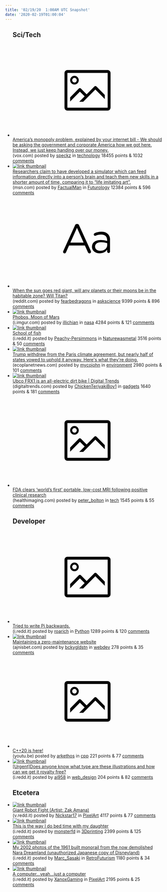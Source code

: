 ```yaml
---
title: '02/19/20  1:00AM UTC Snapshot'
date: '2020-02-19T01:00:04'
---
```

<ul>
<h2>Sci/Tech</h2>

<li><a href='https://www.vox.com/the-goods/2020/2/18/21126347/antitrust-monopolies-internet-telecommunications-cheerleading'><svg version='1.1' viewBox='-34 -14 104 64' preserveAspectRatio='xMidYMid meet' xmlns='http://www.w3.org/2000/svg' xmlns:xlink='http://www.w3.org/1999/xlink'>
    <title>link thumbnail</title>
    <path d='M32,4H4A2,2,0,0,0,2,6V30a2,2,0,0,0,2,2H32a2,2,0,0,0,2-2V6A2,2,0,0,0,32,4ZM4,30V6H32V30Z'></path>
    <path d='M8.92,14a3,3,0,1,0-3-3A3,3,0,0,0,8.92,14Zm0-4.6A1.6,1.6,0,1,1,7.33,11,1.6,1.6,0,0,1,8.92,9.41Z'></path>
    <path d='M22.78,15.37l-5.4,5.4-4-4a1,1,0,0,0-1.41,0L5.92,22.9v2.83l6.79-6.79L16,22.18l-3.75,3.75H15l8.45-8.45L30,24V21.18l-5.81-5.81A1,1,0,0,0,22.78,15.37Z'></path>
    </svg></a><div><div class='linkTitle'><a href='https://www.vox.com/the-goods/2020/2/18/21126347/antitrust-monopolies-internet-telecommunications-cheerleading'>America’s monopoly problem, explained by your internet bill - We should be asking the government and corporate America how we got here. Instead, we just keep handing over our money.</a></div>(vox.com) posted by <a href='https://www.reddit.com/user/speckz'>speckz</a> in <a href='https://www.reddit.com/r/technology'>technology</a> 18455 points & 1032 <a href='https://www.reddit.com/r/technology/comments/f5tgrn/americas_monopoly_problem_explained_by_your/'>comments</a></div></li>

<li><a href='https://www.msn.com/en-gb/news/techandscience/scientists-discover-how-to-upload-knowledge-to-your-brain/ar-BBNAlLO'><img src='https://b.thumbs.redditmedia.com/ctsuDzBO1FUM-g7Ns0WbgJnbe07sLSDWMVomQ-en__U.jpg' alt='link thumbnail'></a><div><div class='linkTitle'><a href='https://www.msn.com/en-gb/news/techandscience/scientists-discover-how-to-upload-knowledge-to-your-brain/ar-BBNAlLO'>Researchers claim to have developed a simulator which can feed information directly into a person’s brain and teach them new skills in a shorter amount of time, comparing it to “life imitating art”.</a></div>(msn.com) posted by <a href='https://www.reddit.com/user/FactualMan'>FactualMan</a> in <a href='https://www.reddit.com/r/Futurology'>Futurology</a> 12384 points & 596 <a href='https://www.reddit.com/r/Futurology/comments/f5p78n/researchers_claim_to_have_developed_a_simulator/'>comments</a></div></li>

<li><a href='https://www.reddit.com/r/askscience/comments/f5klom/when_the_sun_goes_red_giant_will_any_planets_or/'><svg version='1.1' viewBox='-34 -12 104 64' preserveAspectRatio='xMidYMid slice' xmlns='http://www.w3.org/2000/svg' xmlns:xlink='http://www.w3.org/1999/xlink'>
    <title>text link thumbnail</title>
    <path d='M12.19,8.84a1.45,1.45,0,0,0-1.4-1h-.12a1.46,1.46,0,0,0-1.42,1L1.14,26.56a1.29,1.29,0,0,0-.14.59,1,1,0,0,0,1,1,1.12,1.12,0,0,0,1.08-.77l2.08-4.65h11l2.08,4.59a1.24,1.24,0,0,0,1.12.83,1.08,1.08,0,0,0,1.08-1.08,1.64,1.64,0,0,0-.14-.57ZM6.08,20.71l4.59-10.22,4.6,10.22Z'>
    </path>
    <path d='M32.24,14.78A6.35,6.35,0,0,0,27.6,13.2a11.36,11.36,0,0,0-4.7,1,1,1,0,0,0-.58.89,1,1,0,0,0,.94.92,1.23,1.23,0,0,0,.39-.08,8.87,8.87,0,0,1,3.72-.81c2.7,0,4.28,1.33,4.28,3.92v.5a15.29,15.29,0,0,0-4.42-.61c-3.64,0-6.14,1.61-6.14,4.64v.05c0,2.95,2.7,4.48,5.37,4.48a6.29,6.29,0,0,0,5.19-2.48V26.9a1,1,0,0,0,1,1,1,1,0,0,0,1-1.06V19A5.71,5.71,0,0,0,32.24,14.78Zm-.56,7.7c0,2.28-2.17,3.89-4.81,3.89-1.94,0-3.61-1.06-3.61-2.86v-.06c0-1.8,1.5-3,4.2-3a15.2,15.2,0,0,1,4.22.61Z'>
    </path>
    </svg></a><div><div class='linkTitle'><a href='https://www.reddit.com/r/askscience/comments/f5klom/when_the_sun_goes_red_giant_will_any_planets_or/'>When the sun goes red giant, will any planets or their moons be in the habitable zone? Will Titan?</a></div>(reddit.com) posted by <a href='https://www.reddit.com/user/fearbedragons'>fearbedragons</a> in <a href='https://www.reddit.com/r/askscience'>askscience</a> 9399 points & 896 <a href='https://www.reddit.com/r/askscience/comments/f5klom/when_the_sun_goes_red_giant_will_any_planets_or/'>comments</a></div></li>

<li><a href='https://i.imgur.com/shOkTrI.jpg'><img src='https://b.thumbs.redditmedia.com/8I8Ya8y61RBQ4flPFh75YiAkLjtDSpwKc_bWHhf6wiY.jpg' alt='link thumbnail'></a><div><div class='linkTitle'><a href='https://i.imgur.com/shOkTrI.jpg'>Phobos, Moon of Mars</a></div>(i.imgur.com) posted by <a href='https://www.reddit.com/user/illichian'>illichian</a> in <a href='https://www.reddit.com/r/nasa'>nasa</a> 4284 points & 121 <a href='https://www.reddit.com/r/nasa/comments/f5p3f0/phobos_moon_of_mars/'>comments</a></div></li>

<li><a href='https://i.redd.it/xftkrq746oh41.jpg'><img src='https://b.thumbs.redditmedia.com/Egwa32LUzygJJp0kxEXzwPVeQvensrmYplkIFEBwhew.jpg' alt='link thumbnail'></a><div><div class='linkTitle'><a href='https://i.redd.it/xftkrq746oh41.jpg'>School of fish</a></div>(i.redd.it) posted by <a href='https://www.reddit.com/user/Peachy-Persimmons'>Peachy-Persimmons</a> in <a href='https://www.reddit.com/r/Naturewasmetal'>Naturewasmetal</a> 3516 points & 50 <a href='https://www.reddit.com/r/Naturewasmetal/comments/f5qinr/school_of_fish/'>comments</a></div></li>

<li><a href='https://ecoplanetnews.com/2020/02/18/trump-withdrew-from-the-paris-climate-agreement-but-nearly-half-of-states-vowed-to-uphold-it-anyway-heres-what-theyre-doing/'><img src='https://b.thumbs.redditmedia.com/ZSmXWAa2KJI5v-vJVubsK2-TPhjUGl1BK18wWehnlyA.jpg' alt='link thumbnail'></a><div><div class='linkTitle'><a href='https://ecoplanetnews.com/2020/02/18/trump-withdrew-from-the-paris-climate-agreement-but-nearly-half-of-states-vowed-to-uphold-it-anyway-heres-what-theyre-doing/'>Trump withdrew from the Paris climate agreement, but nearly half of states vowed to uphold it anyway. Here's what they're doing.</a></div>(ecoplanetnews.com) posted by <a href='https://www.reddit.com/user/mycojohn'>mycojohn</a> in <a href='https://www.reddit.com/r/environment'>environment</a> 2980 points & 101 <a href='https://www.reddit.com/r/environment/comments/f5pwyg/trump_withdrew_from_the_paris_climate_agreement/'>comments</a></div></li>

<li><a href='https://www.digitaltrends.com/cool-tech/ubco-frx1-electric-dirt-bike-preorders/?utm_source=reddit&amp;utm_medium=web'><img src='https://b.thumbs.redditmedia.com/O6W-fFzPuE7N6tnN-17wcF--Vi3USFNpZpxuYaTixcE.jpg' alt='link thumbnail'></a><div><div class='linkTitle'><a href='https://www.digitaltrends.com/cool-tech/ubco-frx1-electric-dirt-bike-preorders/?utm_source=reddit&amp;utm_medium=web'>Ubco FRX1 is an all-electric dirt bike | Digital Trends</a></div>(digitaltrends.com) posted by <a href='https://www.reddit.com/user/ChickenTeriyakiBoy1'>ChickenTeriyakiBoy1</a> in <a href='https://www.reddit.com/r/gadgets'>gadgets</a> 1640 points & 181 <a href='https://www.reddit.com/r/gadgets/comments/f5vodm/ubco_frx1_is_an_allelectric_dirt_bike_digital/'>comments</a></div></li>

<li><a href='https://www.healthimaging.com/topics/healthcare-economics/fda-clear-worlds-first-portable-mri'><svg version='1.1' viewBox='-34 -14 104 64' preserveAspectRatio='xMidYMid meet' xmlns='http://www.w3.org/2000/svg' xmlns:xlink='http://www.w3.org/1999/xlink'>
    <title>link thumbnail</title>
    <path d='M32,4H4A2,2,0,0,0,2,6V30a2,2,0,0,0,2,2H32a2,2,0,0,0,2-2V6A2,2,0,0,0,32,4ZM4,30V6H32V30Z'></path>
    <path d='M8.92,14a3,3,0,1,0-3-3A3,3,0,0,0,8.92,14Zm0-4.6A1.6,1.6,0,1,1,7.33,11,1.6,1.6,0,0,1,8.92,9.41Z'></path>
    <path d='M22.78,15.37l-5.4,5.4-4-4a1,1,0,0,0-1.41,0L5.92,22.9v2.83l6.79-6.79L16,22.18l-3.75,3.75H15l8.45-8.45L30,24V21.18l-5.81-5.81A1,1,0,0,0,22.78,15.37Z'></path>
    </svg></a><div><div class='linkTitle'><a href='https://www.healthimaging.com/topics/healthcare-economics/fda-clear-worlds-first-portable-mri'>FDA clears ‘world’s first’ portable, low-cost MRI following positive clinical research</a></div>(healthimaging.com) posted by <a href='https://www.reddit.com/user/peter_bolton'>peter_bolton</a> in <a href='https://www.reddit.com/r/tech'>tech</a> 1545 points & 55 <a href='https://www.reddit.com/r/tech/comments/f5u15c/fda_clears_worlds_first_portable_lowcost_mri/'>comments</a></div></li>

<h2>Developer</h2>

<li><a href='https://i.redd.it/v4pb6x79foh41.jpg'><svg version='1.1' viewBox='-34 -14 104 64' preserveAspectRatio='xMidYMid meet' xmlns='http://www.w3.org/2000/svg' xmlns:xlink='http://www.w3.org/1999/xlink'>
    <title>link thumbnail</title>
    <path d='M32,4H4A2,2,0,0,0,2,6V30a2,2,0,0,0,2,2H32a2,2,0,0,0,2-2V6A2,2,0,0,0,32,4ZM4,30V6H32V30Z'></path>
    <path d='M8.92,14a3,3,0,1,0-3-3A3,3,0,0,0,8.92,14Zm0-4.6A1.6,1.6,0,1,1,7.33,11,1.6,1.6,0,0,1,8.92,9.41Z'></path>
    <path d='M22.78,15.37l-5.4,5.4-4-4a1,1,0,0,0-1.41,0L5.92,22.9v2.83l6.79-6.79L16,22.18l-3.75,3.75H15l8.45-8.45L30,24V21.18l-5.81-5.81A1,1,0,0,0,22.78,15.37Z'></path>
    </svg></a><div><div class='linkTitle'><a href='https://i.redd.it/v4pb6x79foh41.jpg'>Tried to write Pi backwards.</a></div>(i.redd.it) posted by <a href='https://www.reddit.com/user/roarich'>roarich</a> in <a href='https://www.reddit.com/r/Python'>Python</a> 1289 points & 120 <a href='https://www.reddit.com/r/Python/comments/f5r3eb/tried_to_write_pi_backwards/'>comments</a></div></li>

<li><a href='https://www.ajnisbet.com/blog/maintaining-a-zero-maintenance-website'><img src='https://b.thumbs.redditmedia.com/ao7emfjopZK1etCBZid2_MZ5DE1iBVqnsd3XR9y55to.jpg' alt='link thumbnail'></a><div><div class='linkTitle'><a href='https://www.ajnisbet.com/blog/maintaining-a-zero-maintenance-website'>Maintaining a zero-maintenance website</a></div>(ajnisbet.com) posted by <a href='https://www.reddit.com/user/bckygldstn'>bckygldstn</a> in <a href='https://www.reddit.com/r/webdev'>webdev</a> 278 points & 35 <a href='https://www.reddit.com/r/webdev/comments/f5u1zb/maintaining_a_zeromaintenance_website/'>comments</a></div></li>

<li><a href='https://youtu.be/AvPiGstxV_g'><svg version='1.1' viewBox='-34 -14 104 64' preserveAspectRatio='xMidYMid meet' xmlns='http://www.w3.org/2000/svg' xmlns:xlink='http://www.w3.org/1999/xlink'>
    <title>link thumbnail</title>
    <path d='M32,4H4A2,2,0,0,0,2,6V30a2,2,0,0,0,2,2H32a2,2,0,0,0,2-2V6A2,2,0,0,0,32,4ZM4,30V6H32V30Z'></path>
    <path d='M8.92,14a3,3,0,1,0-3-3A3,3,0,0,0,8.92,14Zm0-4.6A1.6,1.6,0,1,1,7.33,11,1.6,1.6,0,0,1,8.92,9.41Z'></path>
    <path d='M22.78,15.37l-5.4,5.4-4-4a1,1,0,0,0-1.41,0L5.92,22.9v2.83l6.79-6.79L16,22.18l-3.75,3.75H15l8.45-8.45L30,24V21.18l-5.81-5.81A1,1,0,0,0,22.78,15.37Z'></path>
    </svg></a><div><div class='linkTitle'><a href='https://youtu.be/AvPiGstxV_g'>C++20 is here!</a></div>(youtu.be) posted by <a href='https://www.reddit.com/user/arkethos'>arkethos</a> in <a href='https://www.reddit.com/r/cpp'>cpp</a> 221 points & 77 <a href='https://www.reddit.com/r/cpp/comments/f5t17a/c20_is_here/'>comments</a></div></li>

<li><a href='https://i.redd.it/1hojfdv3mmh41.jpg'><img src='https://b.thumbs.redditmedia.com/SZdzGhHwOJALd5PdaQjPA2vFuRN1We7KkgciUmQqgEo.jpg' alt='link thumbnail'></a><div><div class='linkTitle'><a href='https://i.redd.it/1hojfdv3mmh41.jpg'>[Urgent]Does anyone know what type are these illustrations and how can we get it royalty free?</a></div>(i.redd.it) posted by <a href='https://www.reddit.com/user/aj958'>aj958</a> in <a href='https://www.reddit.com/r/web_design'>web_design</a> 204 points & 82 <a href='https://www.reddit.com/r/web_design/comments/f5nfrn/urgentdoes_anyone_know_what_type_are_these/'>comments</a></div></li>

<h2>Etcetera</h2>

<li><a href='https://v.redd.it/gk6e5kyjjph41'><img src='https://b.thumbs.redditmedia.com/xM2mN2_x_-zL6GdzdwKCJyCJ9Fcjjcvl8dwLR0DP6Ws.jpg' alt='link thumbnail'></a><div><div class='linkTitle'><a href='https://v.redd.it/gk6e5kyjjph41'>Giant Robot Fight (Artist: Zak Amana)</a></div>(v.redd.it) posted by <a href='https://www.reddit.com/user/Nickstar17'>Nickstar17</a> in <a href='https://www.reddit.com/r/PixelArt'>PixelArt</a> 4117 points & 77 <a href='https://www.reddit.com/r/PixelArt/comments/f5u6g1/giant_robot_fight_artist_zak_amana/'>comments</a></div></li>

<li><a href='https://i.redd.it/xjytajb33ph41.jpg'><img src='https://b.thumbs.redditmedia.com/FjjS0v7XJpbf0wvtvJJUiq-fnySIsLZ6zmHc48oPT5U.jpg' alt='link thumbnail'></a><div><div class='linkTitle'><a href='https://i.redd.it/xjytajb33ph41.jpg'>This is the way I do bed time with my daughter</a></div>(i.redd.it) posted by <a href='https://www.reddit.com/user/monsterfd'>monsterfd</a> in <a href='https://www.reddit.com/r/3Dprinting'>3Dprinting</a> 2399 points & 125 <a href='https://www.reddit.com/r/3Dprinting/comments/f5stlc/this_is_the_way_i_do_bed_time_with_my_daughter/'>comments</a></div></li>

<li><a href='https://i.redd.it/rqli3op0lph41.jpg'><img src='https://b.thumbs.redditmedia.com/7PSwJDv6ltDLlkDapB8YSKlEOYx-R79rhI7cXRg5YTM.jpg' alt='link thumbnail'></a><div><div class='linkTitle'><a href='https://i.redd.it/rqli3op0lph41.jpg'>My 2002 photos of the 1961 built monorail from the now demolished Nara Dreamland (unauthorized Japanese copy of Disneyland)</a></div>(i.redd.it) posted by <a href='https://www.reddit.com/user/Marc_Sasaki'>Marc_Sasaki</a> in <a href='https://www.reddit.com/r/RetroFuturism'>RetroFuturism</a> 1180 points & 34 <a href='https://www.reddit.com/r/RetroFuturism/comments/f5uccc/my_2002_photos_of_the_1961_built_monorail_from/'>comments</a></div></li>

<li><a href='https://i.redd.it/c607qmac0nh41.gif'><img src='https://b.thumbs.redditmedia.com/mzKrx71j8PtipMG06nMx6Ll-qlqy8yFdLh95gDRzk5s.jpg' alt='link thumbnail'></a><div><div class='linkTitle'><a href='https://i.redd.it/c607qmac0nh41.gif'>A computer...yeah...just a computer</a></div>(i.redd.it) posted by <a href='https://www.reddit.com/user/XanoxGaming'>XanoxGaming</a> in <a href='https://www.reddit.com/r/PixelArt'>PixelArt</a> 2195 points & 25 <a href='https://www.reddit.com/r/PixelArt/comments/f5o9yl/a_computeryeahjust_a_computer/'>comments</a></div></li>

</ul>
